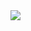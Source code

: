 <!DOCTYPE html>
  <head>
    <link rel="stylesheet" href="Lambert.css">
  </head>
  <body>
    <img src="H24_V11_Lambert/blob/main/semaine_01/IMG_0371.jpg">
  </body>
</html>
